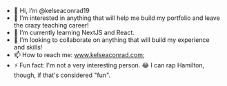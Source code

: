 - 👋 Hi, I’m @kelseaconrad19
- 👀 I’m interested in anything that will help me build my portfolio and leave the crazy teaching career!
- 🌱 I’m currently learning NextJS and React.
- 💞️ I’m looking to collaborate on anything that will build my experience and skills!
- 📫 How to reach me: www.kelseaconrad.com; 
- ⚡ Fun fact: I'm not a very interesting person. 😂 I can rap Hamilton, though, if that's considered "fun".

<!---
kelseaconrad19/kelseaconrad19 is a ✨ special ✨ repository because its `README.md` (this file) appears on your GitHub profile.
You can click the Preview link to take a look at your changes.
--->
